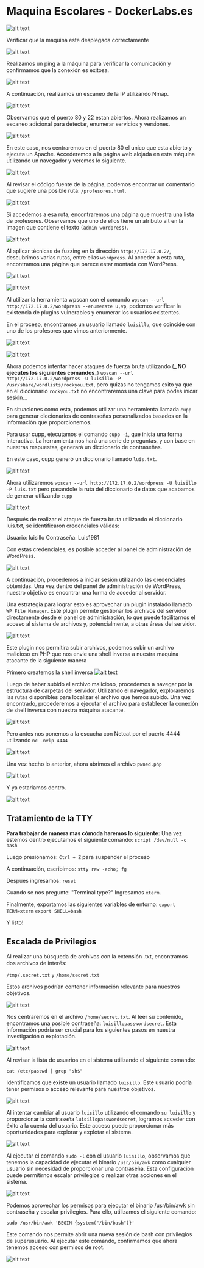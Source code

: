 # Maquina Escolares - DockerLabs.es

![alt text](ImagenesMaquinaEscolares/image.png)

Verificar que la maquina este desplegada correctamente

![alt text](ImagenesMaquinaEscolares/image-1.png)

Realizamos un ping a la máquina para verificar la comunicación y confirmamos que la conexión es exitosa.

![alt text](ImagenesMaquinaEscolares/image-4.png)

A continuación, realizamos un escaneo de la IP utilizando Nmap.

![alt text](ImagenesMaquinaEscolares/image-5.png)

Observamos que el puerto 80 y 22 estan abiertos. Ahora realizamos un escaneo adicional para detectar, enumerar servicios y versiones.

![alt text](ImagenesMaquinaEscolares/image-6.png)

En este caso, nos centraremos en el puerto 80 el unico que esta abierto y ejecuta un Apache. Accederemos a la página web alojada en esta máquina utilizando un navegador y veremos lo siguiente.

![alt text](ImagenesMaquinaEscolares/image-7.png)

Al revisar el código fuente de la página, podemos encontrar un comentario que sugiere una posible ruta: `/profesores.html`.

![alt text](ImagenesMaquinaEscolares/image-8.png)

Si accedemos a esa ruta, encontraremos una página que muestra una lista de profesores. Observamos que uno de ellos tiene un atributo alt en la imagen que contiene el texto `(admin wordpress)`.

![alt text](ImagenesMaquinaEscolares/image-9.png)

Al aplicar técnicas de fuzzing en la dirección `http://172.17.0.2/`, descubrimos varias rutas, entre ellas `wordpress`. Al acceder a esta ruta, encontramos una página que parece estar montada con WordPress.

![alt text](ImagenesMaquinaEscolares/image-2.png)

![alt text](ImagenesMaquinaEscolares/image-10.png)

Al utilizar la herramienta wpscan con el comando `wpscan --url http://172.17.0.2/wordpress --enumerate u,vp`, podemos verificar la existencia de plugins vulnerables y enumerar los usuarios existentes.

En el proceso, encontramos un usuario llamado `luisillo`, que coincide con uno de los profesores que vimos anteriormente.

![alt text](ImagenesMaquinaEscolares/image-11.png)

![alt text](ImagenesMaquinaEscolares/image-12.png)

Ahora podemos intentar hacer ataques de fuerza bruta utilizando (**_ NO ejecutes los siguientes comandos_**) `wpscan --url http://172.17.0.2/wordpress -U luisillo -P /usr/share/wordlists/rockyou.txt`, pero quizas no tengamos exito ya que en el diccionario `rockyou.txt` no encontraremos una clave para podes inicar sesión...

En situaciones como esta, podemos utilizar una herramienta llamada `cupp` para generar diccionarios de contraseñas personalizados basados en la información que proporcionemos.

Para usar cupp, ejecutamos el comando `cupp -i`, que inicia una forma interactiva. La herramienta nos hará una serie de preguntas, y con base en nuestras respuestas, generará un diccionario de contraseñas.

En este caso, cupp generó un diccionario llamado `luis.txt`.

![alt text](ImagenesMaquinaEscolares/image-14.png)

Ahora utilizaremos `wpscan --url http://172.17.0.2/wordpress -U luisillo -P luis.txt` pero pasandole la ruta del diccionario de datos que acabamos de generar utilizando `cupp`

![alt text](ImagenesMaquinaEscolares/image-15.png)

Después de realizar el ataque de fuerza bruta utilizando el diccionario luis.txt, se identificaron credenciales válidas:

Usuario: luisillo
Contraseña: Luis1981

Con estas credenciales, es posible acceder al panel de administración de WordPress.

![alt text](ImagenesMaquinaEscolares/image-16.png)

A continuación, procedemos a iniciar sesión utilizando las credenciales obtenidas. Una vez dentro del panel de administración de WordPress, nuestro objetivo es encontrar una forma de acceder al servidor.

Una estrategia para lograr esto es aprovechar un plugin instalado llamado `WP File Manager`. Este plugin permite gestionar los archivos del servidor directamente desde el panel de administración, lo que puede facilitarnos el acceso al sistema de archivos y, potencialmente, a otras áreas del servidor.

![alt text](ImagenesMaquinaEscolares/image-17.png)

Este plugin nos permitira subir archivos, podemos subir un archivo malicioso en PHP que nos envie una shell inversa a nuestra maquina atacante de la siguiente manera

Primero createmos la shell inversa
![alt text](ImagenesMaquinaEscolares/image-18.png)

Luego de haber subido el archivo malicioso, procedemos a navegar por la estructura de carpetas del servidor. Utilizando el navegador, exploraremos las rutas disponibles para localizar el archivo que hemos subido. Una vez encontrado, procederemos a ejecutar el archivo para establecer la conexión de shell inversa con nuestra máquina atacante.

![alt text](ImagenesMaquinaEscolares/image-19.png)

Pero antes nos ponemos a la escucha con Netcat por el puerto 4444 utilizando `nc -nvlp 4444`

![alt text](ImagenesMaquinaEscolares/image-21.png)

Una vez hecho lo anterior, ahora abrimos el archivo `pwned.php`

![alt text](ImagenesMaquinaEscolares/image-20.png)

Y ya estariamos dentro.

![alt text](ImagenesMaquinaEscolares/image-22.png)

## Tratamiento de la TTY

**Para trabajar de manera mas cómoda haremos lo siguiente:**
Una vez estemos dentro ejecutamos el siguiente comando: `script /dev/null -c bash`

Luego presionamos: `Ctrl + Z` para suspender el proceso

A continuación, escribimos: `stty raw -echo; fg`

Despues ingresamos: `reset`

Cuando se nos pregunte: "Terminal type?" Ingresamos `xterm`.

Finalmente, exportamos las siguientes variables de entorno: `export TERM=xterm` `export SHELL=bash`

Y listo!

## Escalada de Privilegios

Al realizar una búsqueda de archivos con la extensión .txt, encontramos dos archivos de interés:

`/tmp/.secret.txt` y
`/home/secret.txt`

Estos archivos podrían contener información relevante para nuestros objetivos.

![alt text](ImagenesMaquinaEscolares/image-23.png)

Nos centraremos en el archivo `/home/secret.txt`. Al leer su contenido, encontramos una posible contraseña: `luisillopasswordsecret`. Esta información podría ser crucial para los siguientes pasos en nuestra investigación o explotación.

![alt text](ImagenesMaquinaEscolares/image-24.png)

Al revisar la lista de usuarios en el sistema utilizando el siguiente comando:

`cat /etc/passwd | grep "sh$"`

Identificamos que existe un usuario llamado `luisillo`. Este usuario podría tener permisos o acceso relevante para nuestros objetivos.

![alt text](ImagenesMaquinaEscolares/image-25.png)

Al intentar cambiar al usuario `luisillo` utilizando el comando `su luisillo` y proporcionar la contraseña `luisillopasswordsecret`, logramos acceder con éxito a la cuenta del usuario. Este acceso puede proporcionar más oportunidades para explorar y explotar el sistema.

![alt text](ImagenesMaquinaEscolares/image-26.png)

Al ejecutar el comando `sudo -l` con el usuario `luisillo`, observamos que tenemos la capacidad de ejecutar el binario `/usr/bin/awk` como cualquier usuario sin necesidad de proporcionar una contraseña. Esta configuración puede permitirnos escalar privilegios o realizar otras acciones en el sistema.

![alt text](ImagenesMaquinaEscolares/image-27.png)

Podemos aprovechar los permisos para ejecutar el binario /usr/bin/awk sin contraseña y escalar privilegios. Para ello, utilizamos el siguiente comando:

`sudo /usr/bin/awk 'BEGIN {system("/bin/bash")}'`

Este comando nos permite abrir una nueva sesión de bash con privilegios de superusuario. Al ejecutar este comando, confirmamos que ahora tenemos acceso con permisos de root.

![alt text](ImagenesMaquinaEscolares/image-28.png)
